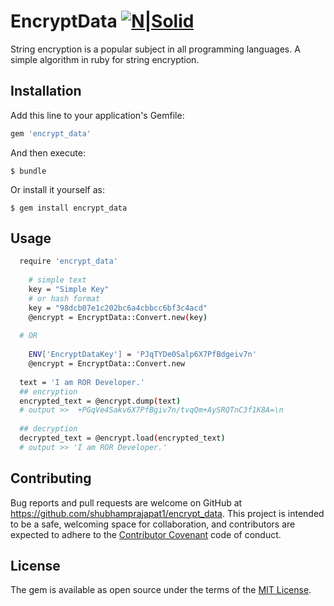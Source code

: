 # EncryptData [![N|Solid](https://shubhamprajapat.herokuapp.com/assets/site-icon/favicon-32x32-ae92648776b6a7eb07d8a8fd866dcea4525f0a181fdb47a867926627d7667186.png)](https://shubhamprajapat.herokuapp.com)

String encryption is a popular subject in all programming languages. A simple algorithm in ruby for string encryption.

## Installation

Add this line to your application's Gemfile:

```ruby
gem 'encrypt_data'
```

And then execute:

    $ bundle

Or install it yourself as:

    $ gem install encrypt_data

## Usage

```sh
  require 'encrypt_data'
  
    # simple text
    key = "Simple Key"
    # or hash format
    key = "98dcb07e1c202bc6a4cbbcc6bf3c4acd"
    @encrypt = EncryptData::Convert.new(key)
    
  # OR
  
    ENV['EncryptDataKey'] = 'PJqTYDe0Salp6X7PfBdgeiv7n'
    @encrypt = EncryptData::Convert.new
  
  text = 'I am ROR Developer.'
  ## encryption 
  encrypted_text = @encrypt.dump(text)
  # output >>  +PGqVe4Sakv6X7PfBgiv7n/tvqQm+AySRQTnC3f1K8A=\n
      
  ## decryption
  decrypted_text = @encrypt.load(encrypted_text)
  # output >> 'I am ROR Developer.'
```



## Contributing

Bug reports and pull requests are welcome on GitHub at https://github.com/shubhamprajapat1/encrypt_data. This project is intended to be a safe, welcoming space for collaboration, and contributors are expected to adhere to the [Contributor Covenant](http://contributor-covenant.org) code of conduct.

## License

The gem is available as open source under the terms of the [MIT License](https://opensource.org/licenses/MIT).

